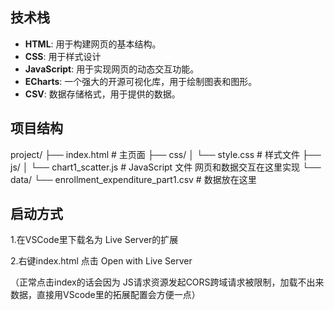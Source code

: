 ## 技术栈

* **HTML**: 用于构建网页的基本结构。
* **CSS**: 用于样式设计
* **JavaScript**: 用于实现网页的动态交互功能。
* **ECharts**: 一个强大的开源可视化库，用于绘制图表和图形。
* **CSV**: 数据存储格式，用于提供的数据。

## 项目结构

project/
├── index.html                  # 主页面
├── css/
│   └── style.css              # 样式文件
├── js/
│   └── chart1_scatter.js      # JavaScript 文件 网页和数据交互在这里实现
└── data/
└── enrollment_expenditure_part1.csv  # 数据放在这里

## 启动方式

1.在VSCode里下载名为 Live Server的扩展

2.右键index.html 点击 Open with Live Server

（正常点击index的话会因为 JS请求资源发起CORS跨域请求被限制，加载不出来数据，直接用VScode里的拓展配置会方便一点）

